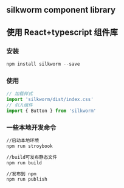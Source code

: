 ## silkworm component library
## 使用 React+typescript 组件库


### 安装

~~~javascript
npm install silkworm --save
~~~

### 使用

~~~javascript
// 加载样式
import 'silkworm/dist/index.css'
// 引入组件
import { Button } from 'silkworm'
~~~

### 一些本地开发命令

~~~bash
//启动本地环境
npm run stroybook

//build可发布静态文件
npm run build

//发布到 npm
npm run publish
~~~
